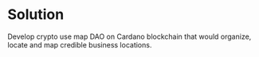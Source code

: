 # Solution

Develop crypto use map DAO on Cardano blockchain that would organize, locate and map credible business locations.